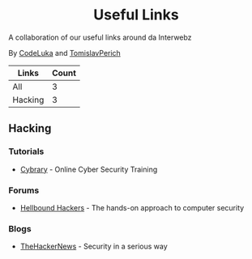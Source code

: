 <center><h1>Useful Links</h1></center>
A collaboration of our useful links around da Interwebz

By [CodeLuka](https://github.com/coderluka) and [TomislavPerich](https://github.com/tomislavperich)

Links | Count
------------ | -------------
All | 3
Hacking | 3

## Hacking
### Tutorials
* [Cybrary](https://cybrary.it) - Online Cyber Security Training

### Forums
* [Hellbound Hackers](https://www.hellboundhackers.org/) - The hands-on approach to computer security

### Blogs
* [TheHackerNews](http://thehackernews.com/) - Security in a serious way
